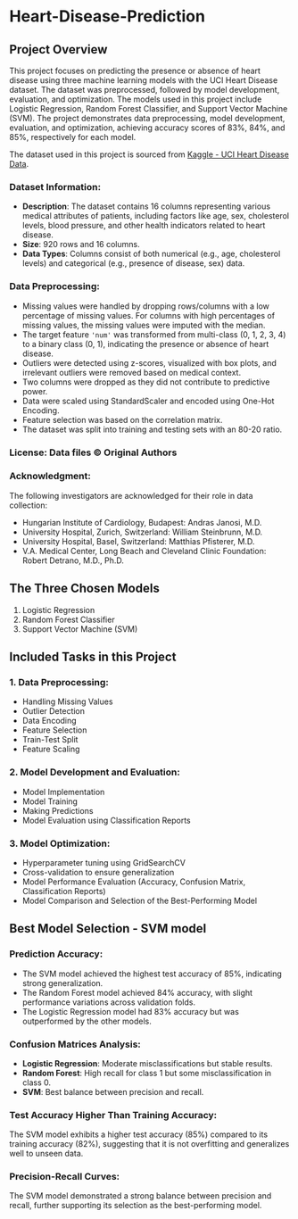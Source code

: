 # Heart-Disease-Prediction

## **Project Overview**

This project focuses on predicting the presence or absence of heart disease using three machine learning models with the UCI Heart Disease dataset. The dataset was preprocessed, followed by model development, evaluation, and optimization. The models used in this project include Logistic Regression, Random Forest Classifier, and Support Vector Machine (SVM). The project demonstrates data preprocessing, model development, evaluation, and optimization, achieving accuracy scores of 83%, 84%, and 85%, respectively for each model.

The dataset used in this project is sourced from [Kaggle - UCI Heart Disease Data](https://www.kaggle.com/datasets/redwankarimsony/heart-disease-data).

### **Dataset Information:**
- **Description**: The dataset contains 16 columns representing various medical attributes of patients, including factors like age, sex, cholesterol levels, blood pressure, and other health indicators related to heart disease.
- **Size**: 920 rows and 16 columns.
- **Data Types**: Columns consist of both numerical (e.g., age, cholesterol levels) and categorical (e.g., presence of disease, sex) data.

### **Data Preprocessing:**
- Missing values were handled by dropping rows/columns with a low percentage of missing values. For columns with high percentages of missing values, the missing values were imputed with the median.
- The target feature `'num'` was transformed from multi-class (0, 1, 2, 3, 4) to a binary class (0, 1), indicating the presence or absence of heart disease.
- Outliers were detected using z-scores, visualized with box plots, and irrelevant outliers were removed based on medical context.
- Two columns were dropped as they did not contribute to predictive power.
- Data were scaled using StandardScaler and encoded using One-Hot Encoding.
- Feature selection was based on the correlation matrix.
- The dataset was split into training and testing sets with an 80-20 ratio.

### **License**: Data files © Original Authors

### **Acknowledgment**:
The following investigators are acknowledged for their role in data collection:
- Hungarian Institute of Cardiology, Budapest: Andras Janosi, M.D.
- University Hospital, Zurich, Switzerland: William Steinbrunn, M.D.
- University Hospital, Basel, Switzerland: Matthias Pfisterer, M.D.
- V.A. Medical Center, Long Beach and Cleveland Clinic Foundation: Robert Detrano, M.D., Ph.D.

## **The Three Chosen Models**
1. Logistic Regression
2. Random Forest Classifier
3. Support Vector Machine (SVM)

## **Included Tasks in this Project**

### 1. Data Preprocessing:
- Handling Missing Values
- Outlier Detection
- Data Encoding
- Feature Selection
- Train-Test Split
- Feature Scaling

### 2. Model Development and Evaluation:
- Model Implementation
- Model Training
- Making Predictions
- Model Evaluation using Classification Reports

### 3. Model Optimization:
- Hyperparameter tuning using GridSearchCV
- Cross-validation to ensure generalization
- Model Performance Evaluation (Accuracy, Confusion Matrix, Classification Reports)
- Model Comparison and Selection of the Best-Performing Model

## **Best Model Selection - SVM model**

### **Prediction Accuracy:**
- The SVM model achieved the highest test accuracy of 85%, indicating strong generalization.
- The Random Forest model achieved 84% accuracy, with slight performance variations across validation folds.
- The Logistic Regression model had 83% accuracy but was outperformed by the other models.

### **Confusion Matrices Analysis:**
- **Logistic Regression**: Moderate misclassifications but stable results.
- **Random Forest**: High recall for class 1 but some misclassification in class 0.
- **SVM**: Best balance between precision and recall.

### **Test Accuracy Higher Than Training Accuracy:**
The SVM model exhibits a higher test accuracy (85%) compared to its training accuracy (82%), suggesting that it is not overfitting and generalizes well to unseen data.

### **Precision-Recall Curves:**
The SVM model demonstrated a strong balance between precision and recall, further supporting its selection as the best-performing model.
